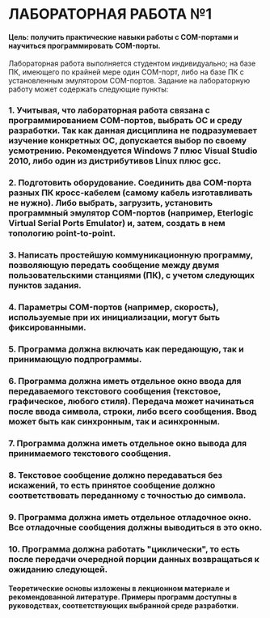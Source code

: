 # ЛАБОРАТОРНАЯ РАБОТА №1
#### Цель: получить практические навыки работы с COM-портами и научиться программировать COM-порты.
Лабораторная работа выполняется студентом индивидуально; на базе ПК, имеющего по крайней мере один COM-порт, либо на базе ПК с установленным эмулятором COM-портов.
Задание на лабораторную работу может содержать следующие пункты:

### 1. Учитывая, что лабораторная работа связана с программированием COM-портов, выбрать ОС и среду разработки. Так как данная дисциплина не подразумевает изучение конкретных ОС, допускается выбор по своему усмотрению. Рекомендуется Windows 7 плюс Visual Studio 2010, либо один из дистрибутивов Linux плюс gcc.
### 2. Подготовить оборудование. Соединить два COM-порта разных ПК кросс-кабелем (самому кабель изготавливать не нужно). Либо выбрать, загрузить, установить программный эмулятор COM-портов (например, Eterlogic Virtual Serial Ports Emulator) и, затем, создать в нем топологию point-to-point.
### 3. Написать простейшую коммуникационную программу, позволяющую передать сообщение между двумя пользовательскими станциями (ПК), с учетом следующих пунктов задания.
### 4. Параметры COM-портов (например, скорость), используемые при их инициализации, могут быть фиксированными.
### 5. Программа должна включать как передающую, так и принимающую подпрограммы.
### 6. Программа должна иметь отдельное окно ввода для передаваемого текстового сообщения (текстовое, графическое, любого стиля). Передача может начинаться после ввода символа, строки, либо всего сообщения. Ввод может быть как синхронным, так и асинхронным.
### 7. Программа должна иметь отдельное окно вывода для принимаемого текстового сообщения.
### 8. Текстовое сообщение должно передаваться без искажений, то есть принятое сообщение должно соответствовать переданному с точностью до символа.
### 9. Программа должна иметь отдельное отладочное окно. Все отладочные сообщения должны выводиться в это окно.
### 10. Программа должна работать "циклически", то есть после передачи очередной порции данных возвращаться к ожиданию следующей.
#### Теоретические основы изложены в лекционном материале и рекомендованной литературе. Примеры программ доступны в руководствах, соответствующих выбранной среде разработки.
